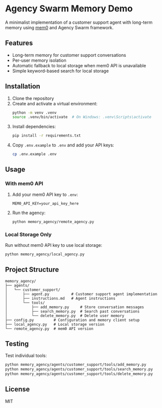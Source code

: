 # Agency Swarm Memory Demo

A minimalist implementation of a customer support agent with long-term memory using [mem0](https://github.com/mem0ai/mem0) and Agency Swarm framework.

## Features

- Long-term memory for customer support conversations
- Per-user memory isolation
- Automatic fallback to local storage when mem0 API is unavailable
- Simple keyword-based search for local storage

## Installation

1. Clone the repository
2. Create and activate a virtual environment:
   ```bash
   python -m venv .venv
   source .venv/bin/activate  # On Windows: .venv\Scripts\activate
   ```
3. Install dependencies:
   ```bash
   pip install -r requirements.txt
   ```
4. Copy `.env.example` to `.env` and add your API keys:
   ```bash
   cp .env.example .env
   ```

## Usage

### With mem0 API
1. Add your mem0 API key to `.env`:
   ```
   MEM0_API_KEY=your_api_key_here
   ```
2. Run the agency:
   ```bash
   python memory_agency/remote_agency.py
   ```

### Local Storage Only
Run without mem0 API key to use local storage:
```bash
python memory_agency/local_agency.py
```

## Project Structure

```
memory_agency/
├── agents/
│   └── customer_support/
│       ├── agent.py          # Customer support agent implementation
│       ├── instructions.md   # Agent instructions
│       └── tools/
│           ├── add_memory.py     # Store conversation messages
│           ├── search_memory.py  # Search past conversations
│           └── delete_memory.py  # Delete user memory
├── config.py         # Configuration and memory client setup
├── local_agency.py   # Local storage version
└── remote_agency.py  # mem0 API version
```

## Testing

Test individual tools:
```bash
python memory_agency/agents/customer_support/tools/add_memory.py
python memory_agency/agents/customer_support/tools/search_memory.py
python memory_agency/agents/customer_support/tools/delete_memory.py
```

## License

MIT